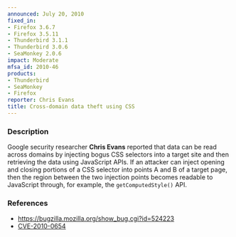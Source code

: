```yaml
---
announced: July 20, 2010
fixed_in:
- Firefox 3.6.7
- Firefox 3.5.11
- Thunderbird 3.1.1
- Thunderbird 3.0.6
- SeaMonkey 2.0.6
impact: Moderate
mfsa_id: 2010-46
products:
- Thunderbird
- SeaMonkey
- Firefox
reporter: Chris Evans
title: Cross-domain data theft using CSS
---
```


<h3>Description</h3>

<p>Google security researcher <strong>Chris Evans</strong> reported
that data can be read across domains by injecting bogus CSS selectors
into a target site and then retrieving the data using JavaScript APIs.
If an attacker can inject opening and closing portions of a CSS
selector into points A and B of a target page, then the region between
the two injection points becomes readable to JavaScript through, for
example, the <code>getComputedStyle()</code> API.</p>

<h3>References</h3>

<ul>
  <li><a href="https://bugzilla.mozilla.org/show_bug.cgi?id=524223">https://bugzilla.mozilla.org/show_bug.cgi?id=524223</a></li>
  <li><a class="ex-ref" href="http://cve.mitre.org/cgi-bin/cvename.cgi?name=CVE-2010-0654">CVE-2010-0654</a></li>
</ul>




